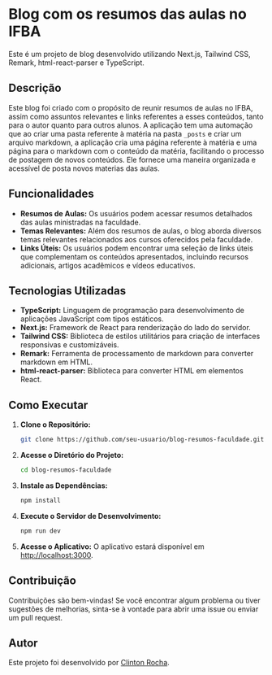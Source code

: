 # Blog com os resumos das aulas no IFBA

Este é um projeto de blog desenvolvido utilizando Next.js, Tailwind CSS, Remark, html-react-parser e TypeScript.

## Descrição

Este blog foi criado com o propósito de reunir resumos de aulas no IFBA, assim como assuntos relevantes e links referentes a esses conteúdos, tanto para o autor quanto para outros alunos. A aplicação tem uma automação que ao criar uma pasta referente à matéria na pasta `_posts` e criar um arquivo markdown, a aplicação cria uma página referente à matéria e uma página para o markdown com o conteúdo da matéria, facilitando o processo de postagem de novos conteúdos. Ele fornece uma maneira organizada e acessível de posta novos materias das aulas.

## Funcionalidades

- **Resumos de Aulas:** Os usuários podem acessar resumos detalhados das aulas ministradas na faculdade.
- **Temas Relevantes:** Além dos resumos de aulas, o blog aborda diversos temas relevantes relacionados aos cursos oferecidos pela faculdade.
- **Links Úteis:** Os usuários podem encontrar uma seleção de links úteis que complementam os conteúdos apresentados, incluindo recursos adicionais, artigos acadêmicos e vídeos educativos.

## Tecnologias Utilizadas

- **TypeScript:** Linguagem de programação para desenvolvimento de aplicações JavaScript com tipos estáticos.
- **Next.js:** Framework de React para renderização do lado do servidor.
- **Tailwind CSS:** Biblioteca de estilos utilitários para criação de interfaces responsivas e customizáveis.
- **Remark:** Ferramenta de processamento de markdown para converter markdown em HTML.
- **html-react-parser:** Biblioteca para converter HTML em elementos React.

## Como Executar

1. **Clone o Repositório:**

   ```bash
   git clone https://github.com/seu-usuario/blog-resumos-faculdade.git
   ```

2. **Acesse o Diretório do Projeto:**

   ```bash
   cd blog-resumos-faculdade
   ```

3. **Instale as Dependências:**

   ```bash
   npm install
   ```

4. **Execute o Servidor de Desenvolvimento:**

   ```bash
   npm run dev
   ```

5. **Acesse o Aplicativo:**
   O aplicativo estará disponível em [http://localhost:3000](http://localhost:3000).

## Contribuição

Contribuições são bem-vindas! Se você encontrar algum problema ou tiver sugestões de melhorias, sinta-se à vontade para abrir uma issue ou enviar um pull request.

## Autor

Este projeto foi desenvolvido por [Clinton Rocha](https://twitter.com/clintonrocha98).
